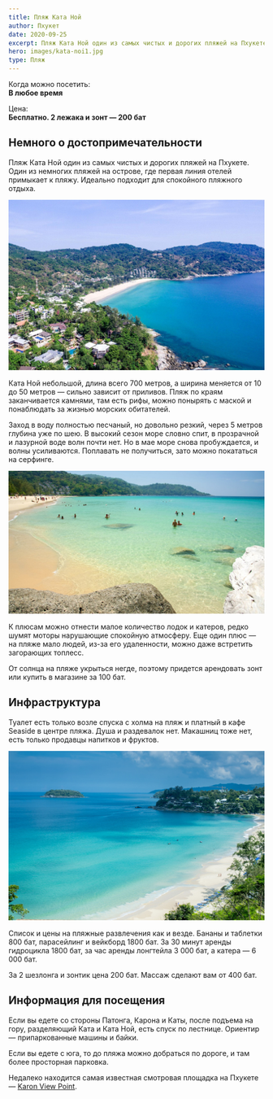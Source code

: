 ```yaml
---
title: Пляж Ката Ной
author: Пхукет
date: 2020-09-25
excerpt: Пляж Ката Ной один из самых чистых и дорогих пляжей на Пхукете. Один из немногих пляжей на острове, где первая линия отелей примыкает к пляжу. Идеально подходит для спокойного пляжного отдыха.
hero: images/kata-noi1.jpg
type: Пляж
---
```

Когда можно посетить:  
**В любое время**

Цена:  
**Бесплатно. 2 лежака и зонт — 200 бат**


## Немного о достопримечательности
Пляж Ката Ной один из самых чистых и дорогих пляжей на Пхукете. Один из немногих пляжей на острове, где первая линия отелей примыкает к пляжу. Идеально подходит для спокойного пляжного отдыха.

![Пляж Ката Ной  Kata Noi Beach](images/ophuket.ru-kata-noi.jpg "Источник ophuket.ru")

Ката Ной небольшой, длина всего 700 метров, а ширина меняется от 10 до 50 метров — сильно зависит от приливов. Пляж по краям заканчивается камнями, там есть рифы, можно понырять с маской и понаблюдать за жизнью морских обитателей.


Заход в воду полностью песчаный, но довольно резкий, через 5 метров глубина уже по шею. В высокий сезон море словно спит, в прозрачной и лазурной воде волн почти нет. Но в мае море снова пробуждается, и волны усиливаются. Поплавать не получиться, зато можно покататься на серфинге.

![Пляж Ката Ной  Kata Noi Beach](images/kata-noi-beach.jpg)

К плюсам можно отнести малое количество лодок и катеров, редко шумят моторы нарушающие спокойную атмосферу. Еще один плюс — на пляже мало людей, из-за его удаленности, можно даже встретить загорающих топлесс.


От солнца на пляже укрыться негде, поэтому придется арендовать зонт или купить в магазине за 100 бат. 


## Инфраструктура
Туалет есть только возле спуска с холма на пляж и платный в кафе Seaside в центре пляжа. Душа и раздевалок нет. Макашниц тоже нет, есть только продавцы напитков и фруктов. 

![Пляж Ката Ной  Kata Noi Beach](images/travel-room.com-beach-kata1.jpg "Источник travel-room.com")

Список и цены на пляжные развлечения как и везде. Бананы и таблетки 800 бат, парасейлинг и вейкборд 1800 бат. За 30 минут аренды гидроцикла 1800 бат, за час аренды лонгтейла 3 000 бат, а катера — 6 000 бат.


За 2 шезлонга и зонтик цена 200 бат. Массаж сделают вам от 400 бат.


## Информация для посещения
Если вы едете со стороны Патонга, Карона и Каты, после подъема на гору, разделяющий Ката и Ката Ной, есть спуск по лестнице. Ориентир —  припаркованные машины и байки.


Если вы едете с юга, то до пляжа можно добраться по дороге, и там более просторная парковка.

Недалеко находится самая известная смотровая площадка на Пхукете — [Karon View Point](https://we-travel.today/smotrovaya-ploshadka-karon).  
